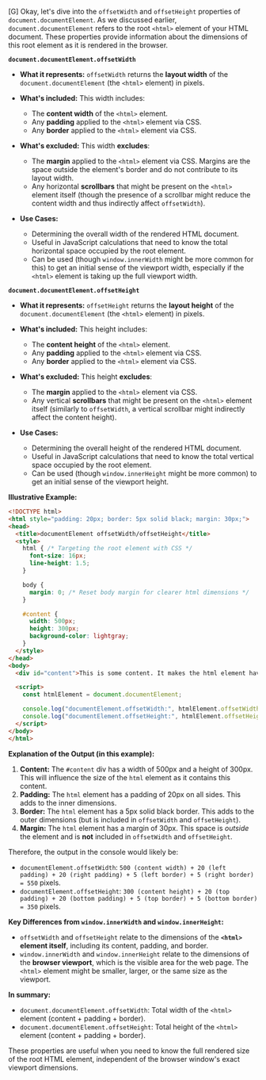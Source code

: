 [G] Okay, let's dive into the `offsetWidth` and `offsetHeight` properties of `document.documentElement`. As we discussed earlier, `document.documentElement` refers to the root `<html>` element of your HTML document. These properties provide information about the dimensions of this root element as it is rendered in the browser.

**`document.documentElement.offsetWidth`**

* **What it represents:** `offsetWidth` returns the **layout width** of the `document.documentElement` (the `<html>` element) in pixels.

* **What's included:** This width includes:
    * The **content width** of the `<html>` element.
    * Any **padding** applied to the `<html>` element via CSS.
    * Any **border** applied to the `<html>` element via CSS.

* **What's excluded:** This width **excludes**:
    * The **margin** applied to the `<html>` element via CSS. Margins are the space outside the element's border and do not contribute to its layout width.
    * Any horizontal **scrollbars** that might be present on the `<html>` element itself (though the presence of a scrollbar might reduce the content width and thus indirectly affect `offsetWidth`).

* **Use Cases:**
    * Determining the overall width of the rendered HTML document.
    * Useful in JavaScript calculations that need to know the total horizontal space occupied by the root element.
    * Can be used (though `window.innerWidth` might be more common for this) to get an initial sense of the viewport width, especially if the `<html>` element is taking up the full viewport width.

**`document.documentElement.offsetHeight`**

* **What it represents:** `offsetHeight` returns the **layout height** of the `document.documentElement` (the `<html>` element) in pixels.

* **What's included:** This height includes:
    * The **content height** of the `<html>` element.
    * Any **padding** applied to the `<html>` element via CSS.
    * Any **border** applied to the `<html>` element via CSS.

* **What's excluded:** This height **excludes**:
    * The **margin** applied to the `<html>` element via CSS.
    * Any vertical **scrollbars** that might be present on the `<html>` element itself (similarly to `offsetWidth`, a vertical scrollbar might indirectly affect the content height).

* **Use Cases:**
    * Determining the overall height of the rendered HTML document.
    * Useful in JavaScript calculations that need to know the total vertical space occupied by the root element.
    * Can be used (though `window.innerHeight` might be more common) to get an initial sense of the viewport height.

**Illustrative Example:**

```html
<!DOCTYPE html>
<html style="padding: 20px; border: 5px solid black; margin: 30px;">
<head>
  <title>documentElement offsetWidth/offsetHeight</title>
  <style>
    html { /* Targeting the root element with CSS */
      font-size: 16px;
      line-height: 1.5;
    }

    body {
      margin: 0; /* Reset body margin for clearer html dimensions */
    }

    #content {
      width: 500px;
      height: 300px;
      background-color: lightgray;
    }
  </style>
</head>
<body>
  <div id="content">This is some content. It makes the html element have a certain size.</div>

  <script>
    const htmlElement = document.documentElement;

    console.log("documentElement.offsetWidth:", htmlElement.offsetWidth);
    console.log("documentElement.offsetHeight:", htmlElement.offsetHeight);
  </script>
</body>
</html>
```

**Explanation of the Output (in this example):**

1.  **Content:** The `#content` div has a width of 500px and a height of 300px. This will influence the size of the `html` element as it contains this content.
2.  **Padding:** The `html` element has a padding of 20px on all sides. This adds to the inner dimensions.
3.  **Border:** The `html` element has a 5px solid black border. This adds to the outer dimensions (but is included in `offsetWidth` and `offsetHeight`).
4.  **Margin:** The `html` element has a margin of 30px. This space is *outside* the element and is **not** included in `offsetWidth` and `offsetHeight`.

Therefore, the output in the console would likely be:

* `documentElement.offsetWidth`: `500 (content width) + 20 (left padding) + 20 (right padding) + 5 (left border) + 5 (right border) = 550` pixels.
* `documentElement.offsetHeight`: `300 (content height) + 20 (top padding) + 20 (bottom padding) + 5 (top border) + 5 (bottom border) = 350` pixels.

**Key Differences from `window.innerWidth` and `window.innerHeight`:**

* `offsetWidth` and `offsetHeight` relate to the dimensions of the **`<html>` element itself**, including its content, padding, and border.
* `window.innerWidth` and `window.innerHeight` relate to the dimensions of the **browser viewport**, which is the visible area for the web page. The `<html>` element might be smaller, larger, or the same size as the viewport.

**In summary:**

* `document.documentElement.offsetWidth`: Total width of the `<html>` element (content + padding + border).
* `document.documentElement.offsetHeight`: Total height of the `<html>` element (content + padding + border).

These properties are useful when you need to know the full rendered size of the root HTML element, independent of the browser window's exact viewport dimensions.
